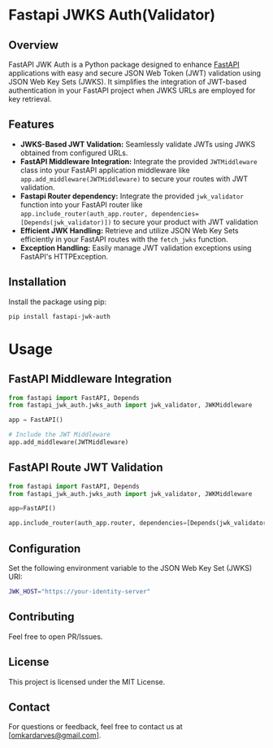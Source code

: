 # Fastapi JWKS Auth(Validator)

## Overview

FastAPI JWK Auth is a Python package designed to enhance [FastAPI](https://fastapi.tiangolo.com/) applications with easy and secure JSON Web Token (JWT) validation using JSON Web Key Sets (JWKS). It simplifies the integration of JWT-based authentication in your FastAPI project when JWKS URLs are employed for key retrieval.


## Features

- **JWKS-Based JWT Validation:** Seamlessly validate JWTs using JWKS obtained from configured URLs.
- **FastAPI Middleware Integration:** Integrate the provided `JWTMiddleware` class into your FastAPI application middleware like `app.add_middleware(JWTMiddleware)` to secure your routes with JWT validation.
- **Fastapi Router dependency:** Integrate the provided `jwk_validator` function into your FastAPI router like `app.include_router(auth_app.router, dependencies=[Depends(jwk_validator)])` to secure your product with JWT validation
- **Efficient JWK Handling:** Retrieve and utilize JSON Web Key Sets efficiently in your FastAPI routes with the `fetch_jwks` function.
- **Exception Handling:** Easily manage JWT validation exceptions using FastAPI's HTTPException.

## Installation

Install the package using pip:

```bash
pip install fastapi-jwk-auth
```
# Usage
## FastAPI Middleware Integration

```python
from fastapi import FastAPI, Depends
from fastapi_jwk_auth.jwks_auth import jwk_validator, JWKMiddleware

app = FastAPI()

# Include the JWT Middleware
app.add_middleware(JWTMiddleware)
```

## FastAPI Route JWT Validation

```python
from fastapi import FastAPI, Depends
from fastapi_jwk_auth.jwks_auth import jwk_validator, JWKMiddleware

app=FastAPI()

app.include_router(auth_app.router, dependencies=[Depends(jwk_validator)])
```

## Configuration
Set the following environment variable to the JSON Web Key Set (JWKS) URI:

```bash
JWK_HOST="https://your-identity-server"
```

## Contributing
Feel free to open PR/Issues.

## License
This project is licensed under the MIT License.

## Contact
For questions or feedback, feel free to contact us at [omkardarves@gmail.com].